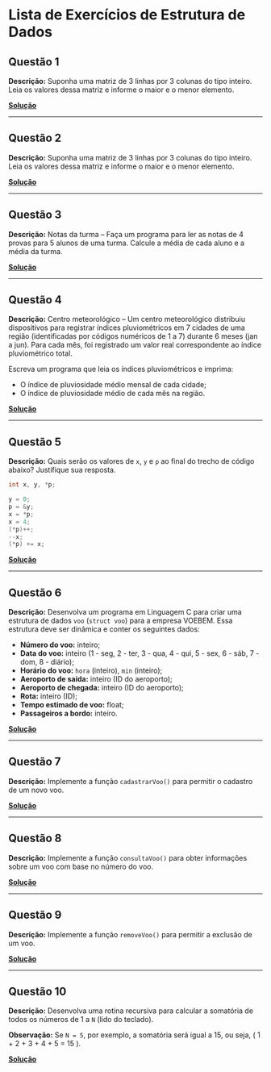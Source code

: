 # Lista de Exercícios de Estrutura de Dados

## Questão 1

**Descrição:** Suponha uma matriz de 3 linhas por 3 colunas do tipo inteiro. Leia os valores dessa matriz e informe o maior e o menor elemento.

**[Solução](Questao1.c)**

---

## Questão 2

**Descrição:** Suponha uma matriz de 3 linhas por 3 colunas do tipo inteiro. Leia os valores dessa matriz e informe o maior e o menor elemento.  

**[Solução](Questao2.c)**

---

## Questão 3

**Descrição:** Notas da turma – Faça um programa para ler as notas de 4 provas para 5 alunos de uma turma. Calcule a média de cada aluno e a média da turma.  

**[Solução](Questao3.c)**

---

## Questão 4

**Descrição:** Centro meteorológico – Um centro meteorológico distribuiu dispositivos para registrar índices pluviométricos em 7 cidades de uma região (identificadas por códigos numéricos de 1 a 7) durante 6 meses (jan a jun). Para cada mês, foi registrado um valor real correspondente ao índice pluviométrico total.

Escreva um programa que leia os índices pluviométricos e imprima:  

- O índice de pluviosidade médio mensal de cada cidade;  
- O índice de pluviosidade médio de cada mês na região.  

**[Solução](Questao4.c)**

---

## Questão 5

**Descrição:** Quais serão os valores de `x`, `y` e `p` ao final do trecho de código abaixo? Justifique sua resposta.

```c
int x, y, *p;

y = 0;
p = &y;
x = *p;
x = 4;
(*p)++;
--x;
(*p) += x;

```

**[Solução](Questao5.c)**

---

## Questão 6

**Descrição:** Desenvolva um programa em Linguagem C para criar uma estrutura de dados `voo` (`struct voo`) para a empresa VOEBEM. Essa estrutura deve ser dinâmica e conter os seguintes dados:

- **Número do voo:** inteiro;  
- **Data do voo:** inteiro (1 - seg, 2 - ter, 3 - qua, 4 - qui, 5 - sex, 6 - sáb, 7 - dom, 8 - diário);  
- **Horário do voo:** `hora` (inteiro), `min` (inteiro);  
- **Aeroporto de saída:** inteiro (ID do aeroporto);  
- **Aeroporto de chegada:** inteiro (ID do aeroporto);  
- **Rota:** inteiro (ID);  
- **Tempo estimado de voo:** float;  
- **Passageiros a bordo:** inteiro.  

**[Solução](https://github.com/matsilva03/exercicios-estruturas-dados/blob/4859f91ccdeee6a36b718ce27cb2637a34b595d4/ex06_07_08_09.c#L6-L35)**

---

## Questão 7

**Descrição:** Implemente a função `cadastrarVoo()` para permitir o cadastro de um novo voo.  

**[Solução](https://github.com/matsilva03/exercicios-estruturas-dados/blob/4859f91ccdeee6a36b718ce27cb2637a34b595d4/ex06_07_08_09.c#L126-L143)**

---

## Questão 8

**Descrição:** Implemente a função `consultaVoo()` para obter informações sobre um voo com base no número do voo.  

**[Solução](https://github.com/matsilva03/exercicios-estruturas-dados/blob/4859f91ccdeee6a36b718ce27cb2637a34b595d4/ex06_07_08_09.c#L145-L196)**

---

## Questão 9

**Descrição:** Implemente a função `removeVoo()` para permitir a exclusão de um voo.  

**[Solução](https://github.com/matsilva03/exercicios-estruturas-dados/blob/4859f91ccdeee6a36b718ce27cb2637a34b595d4/ex06_07_08_09.c#L198-L227)**

---

## Questão 10

**Descrição:** Desenvolva uma rotina recursiva para calcular a somatória de todos os números de 1 a `N` (lido do teclado).  

**Observação:** Se `N = 5`, por exemplo, a somatória será igual a 15, ou seja, \( 1 + 2 + 3 + 4 + 5 = 15 \).  

**[Solução](Questao10.c)**
